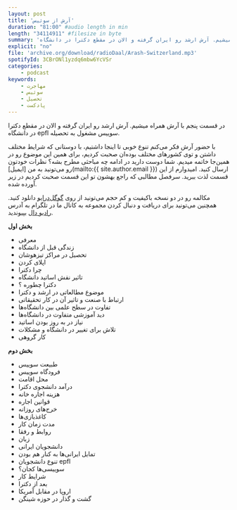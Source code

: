 ```yaml
---
layout: post
title: 'آرش از سوئیس'
duration: "81:00" #audio length in min
length: "34114911" #filesize in byte
summary: 'در قسمت پنجم با آرش همراه میشیم. آرش ارشد رو ایران گرفته و الان در مقطع دکترا در دانشگاه epfl سوییس مشغول به تحصیله.'
explicit: "no"
file: 'archive.org/download/radioDaal/Arash-Switzerland.mp3'
spotifyId: 3CBrONl1yzdq6mbw6YcVSr
categories:
    - podcast
keywords:
    - مهاجرت
    - سوئیس
    - تحصیل
    - پادکست
---
```


در قسمت پنجم با آرش همراه میشیم. آرش ارشد رو ایران گرفته و الان در مقطع دکترا در دانشگاه epfl سوییس مشغول به تحصیله.

با حضور آرش فکر می‌کنم تنوع خوبی تا اینجا داشتیم، با دوستانی که شرایط مختلف داشتن و توی کشورهای مختلف بوده‌ان صحبت کردیم، برای همین این موضوع رو در همین‌جا خاتمه میدیم. شما دوست دارید در ادامه چه مباحثی مطرح بشه؟ نظرات خودتون رو می‌تونید به من [ایمیل](mailto:{{ site.author.email }}) ارسال کنید.
امیدوارم از این قسمت لذت ببرید. سرفصل مطالبی که راجع بهشون تو این قسمت صحبت کردیم در زیر آورده شده.

<!-- more -->
مکالمه رو در دو نسخه باکیفیت و کم حجم می‌تونید از روی [گوگل‌درایو](http://bit.ly/daal-05) دانلود کنید.
همچنین می‌تونید برای دریافت و دنبال کردن مجموعه به کانال ما در تلگرام به آدرس [رادیو دال](https://telegram.me/radioDaal) بپیوندید.

**بخش اول**

- معرفی
- زندگی قبل از دانشگاه
- تحصیل در مراکز تیزهوشان
- اپلای کردن
- چرا دکترا
- تاثیر نقش اساتید دانشگاه
- دکترا چطوره ؟
- موضوع مطالعاتی در ارشد و دکترا
- ارتباط با صنعت و تاثیر آن در کار تحقیقاتی
- تفاوت در سطح علمی بین دانشگاه‌ها
- دید آموزشی متفاوت در دانشگاه‌ها
- نیاز در به روز بودن اساتید
- تلاش برای تغییر در دانشگاه و مشکلات
- کار گروهی

**بخش دوم**

- طبیعت سوییس
- فرودگاه سوییس
- محل اقامت
- درآمد دانشجوی دکترا
- هزینه اجاره خانه
- قوانین اجاره
- خرج‌های روزانه
- کاغذبازی‌ها
- مدت زمان کار
- روابط و رفقا
- زبان
- دانشجویان ایرانی
- تمایل ایرانی‌ها به کنار هم بودن
- تنوع دانشجویان epfl
- سوییسی‌ها کجان؟
- شرایط کار
- بعد از دکترا
- اروپا در مقابل آمریکا
- گشت و گذار در حوزه شینگن
